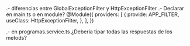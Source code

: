 .- diferencias entre GlobalExceptionFilter y HttpExceptionFilter
.- Declarar en main.ts o en module?
  @Module({
  providers: [
    {
      provide: APP_FILTER,
      useClass: HttpExceptionFilter,
    },
  ],
})

.- en programas.service.ts
   ¿Deberia tipar todas las respuestas de los metods?
